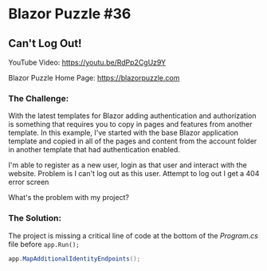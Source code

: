 # Blazor Puzzle #36

## Can't Log Out!

YouTube Video: https://youtu.be/RdPp2CgUz9Y

Blazor Puzzle Home Page: https://blazorpuzzle.com

### The Challenge:

With the latest templates for Blazor adding authentication and authorization is something that requires you to copy in pages and features from another template. In this example, I've started with the base Blazor application template and copied in all of the pages and content from the account folder in another template that had authentication enabled.

I'm able to register as a new user, login as that user and interact with the website. Problem is I can't log out as this user. Attempt to log out I get a 404 error screen

What's the problem with my project?

### The Solution:

The project is missing a critical line of code at the bottom of the *Program.cs* file before `app.Run();`

```c#
app.MapAdditionalIdentityEndpoints();
```

